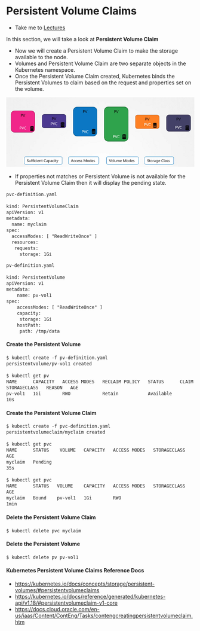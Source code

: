# Persistent Volume Claims

  - Take me to [Lectures](https://kodekloud.com/courses/certified-kubernetes-administrator-with-practice-tests/lectures/9808277)

In this section, we will take a look at **Persistent Volume Claim**

- Now we will create a Persistent Volume Claim to make the storage available to the node.
- Volumes and Persistent Volume Claim are two separate objects in the Kubernetes namespace.
- Once the Persistent Volume Claim created, Kubernetes binds the Persistent Volumes to claim based on the request and properties set on the volume.


![class-17](../../images/class17.PNG)

- If properties not matches or Persistent Volume is not available for the Persistent Volume Claim then it will display the pending state.

```
pvc-definition.yaml

kind: PersistentVolumeClaim
apiVersion: v1
metadata:
  name: myclaim
spec:
  accessModes: [ "ReadWriteOnce" ]
  resources:
   requests:
     storage: 1Gi
```

```
pv-definition.yaml

kind: PersistentVolume
apiVersion: v1
metadata:
    name: pv-vol1
spec:
    accessModes: [ "ReadWriteOnce" ]
    capacity:
     storage: 1Gi
    hostPath:
     path: /tmp/data
```

#### Create the Persistent Volume

```
$ kubectl create -f pv-definition.yaml
persistentvolume/pv-vol1 created

$ kubectl get pv
NAME      CAPACITY   ACCESS MODES   RECLAIM POLICY   STATUS      CLAIM   STORAGECLASS   REASON   AGE
pv-vol1   1Gi        RWO            Retain           Available                                   10s
```


#### Create the Persistent Volume Claim

```
$ kubectl create -f pvc-definition.yaml
persistentvolumeclaim/myclaim created

$ kubectl get pvc
NAME      STATUS    VOLUME   CAPACITY   ACCESS MODES   STORAGECLASS   AGE
myclaim   Pending                                                     35s

$ kubectl get pvc
NAME      STATUS   VOLUME    CAPACITY   ACCESS MODES   STORAGECLASS   AGE
myclaim   Bound    pv-vol1   1Gi        RWO                           1min

```

#### Delete the Persistent Volume Claim

```
$ kubectl delete pvc myclaim
```

#### Delete the Persistent Volume

```
$ kubectl delete pv pv-vol1
```


#### Kubernetes Persistent Volume Claims Reference Docs

- https://kubernetes.io/docs/concepts/storage/persistent-volumes/#persistentvolumeclaims
- https://kubernetes.io/docs/reference/generated/kubernetes-api/v1.18/#persistentvolumeclaim-v1-core
- https://docs.cloud.oracle.com/en-us/iaas/Content/ContEng/Tasks/contengcreatingpersistentvolumeclaim.htm

